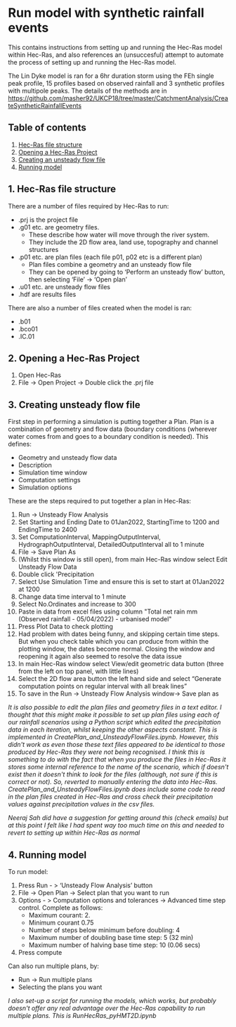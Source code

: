 # Run model with synthetic rainfall events
This contains instructions from setting up and running the Hec-Ras model within Hec-Ras, and also references an (unsuccesful) attempt to automate the process of setting up and running the Hec-Ras model. 

The Lin Dyke model is ran for a 6hr duration storm using the FEh single peak profile, 15 profiles based on observed rainfall and 3 synthetic profiles with multipole peaks. The details of the methods are in https://github.com/masher92/UKCP18/tree/master/CatchmentAnalysis/CreateSyntheticRainfallEvents

## Table of contents

1. [ Hec-Ras file structure](#filestructure)  
2. [ Opening a Hec-Ras Project](#openproject)
3. [ Creating an unsteady flow file](#unsteadyflow)
4. [ Running model](#runmodel)

<a name="filestructure"></a>
## 1. Hec-Ras file structure

There are a number of files required by Hec-Ras to run:
* .prj is the project file
* .g01 etc. are geometry files.
	* These describe how water will move through the river system. 
  	* They include the 2D flow area, land use, topography and channel structures
* .p01 etc. are plan files (each file p01, p02 etc is a different plan)
	* Plan files combine a geometry and an unsteady flow file
	* They can be opened by going to ‘Perform an unsteady flow’ button, then selecting ‘File’ -> ‘Open plan’
*	.u01 etc. are unsteady flow files 
*	.hdf are results files

There are also a number of files created when the model is ran:
* .b01
* .bco01
* .IC.01

<a name="openproject"></a>
## 2. Opening a Hec-Ras Project

1. Open Hec-Ras 
2. File -> Open Project -> Double click the .prj file

<a name="unsteadyflow"></a>
## 3. Creating unsteady flow file
First step in performing a simulation is putting together a Plan.  Plan is a combination of geometry and flow data (boundary conditions (wherever water comes from and goes to a boundary condition is needed). This defines:
*	Geometry and unsteady flow data
*	Description
*	Simulation time window
*	Computation settings
*	Simulation options

These are the steps required to put together a plan in Hec-Ras:
1. Run -> Unsteady Flow Analysis
2. Set Starting and Ending Date to 01Jan2022, StartingTime to 1200 and EndingTime to 2400
3. Set ComputationInterval, MappingOutputInterval, HydrographOutputInterval, DetailedOutputInterval all to 1 minute
4. File -> Save Plan As
5. (Whilst this window is still open), from main Hec-Ras window select Edit Unsteady Flow Data
6. Double click 'Precipitation
7. Select Use Simulation Time and ensure this is set to start at 01Jan2022 at 1200
8. Change data time interval to 1 minute
9. Select No.Ordinates and increase to 300
10. Paste in data from excel files using column "Total net rain mm (Observed rainfall - 05/04/2022) - urbanised model"
11. Press Plot Data to check plotting
12. Had problem with dates being funny, and skipping certain time steps. But when you check table which you can produce from within the plotting window, the dates become normal. Closing the window and reopening it again also seemed to resolve the data issue
14. In main Hec-Ras window select View/edit geometric data button (three from the left on top panel, with little lines)
15. Select the 2D flow area button the left hand side and select “Generate computation points on regular interval with all break lines”
16. To save in the Run -> Unsteady Flow Analysis window-> Save plan as    

*It is also possible to edit the plan files and geometry files in a text editor. I thought that this might make it possible to set up plan files using each of our rainfall scenarios using a Python script which edited the precipitation data in each iteration, whilst keeping the other aspects constant. This is implemented in CreatePlan_and_UnsteadyFlowFiles.ipynb. However, this didn't work as even those these text files appeared to be identical to those produced by Hec-Ras they were not being recognised. I think this is something to do with the fact that when you produce the files in Hec-Ras it stores some internal reference to the name of the scenario, which if doesn't exist then it doesn't think to look for the files (although, not sure if this is correct or not). So, reverted to manually entering the data into Hec-Ras. CreatePlan_and_UnsteadyFlowFiles.ipynb does include some code to read in the plan files created in Hec-Ras and cross check their precipitation values against precipitation values in the csv files.*

*Neeraj Sah did have a suggestion for getting around this (check emails) but at this point I felt like I had spent way too much time on this and needed to revert to setting up within Hec-Ras as normal*

<a name="runmodel"></a>
## 4. Running model                                                                                                              
To run model:
1. Press Run - > ‘Unsteady Flow Analysis’ button
2. File -> Open Plan -> Select plan that you want to run
3. Options - > Computation options and tolerances -> Advanced time step control. Complete as follows:   
	* Maximum courant: 2.
	* Minimum courant 0.75
	* Number of steps below minimum before doubling: 4
	* Maximum number of doubling base time step: 5 (32 min)
	* Maximum number of halving base time step: 10 (0.06 secs)
4. Press compute

Can also run multiple plans, by:
* Run -> Run multiple plans
* Selecting the plans you want

*I also set-up a script for running the models, which works, but probably doesn't offer any real advantage over the Hec-Ras capability to run multiple plans. This is RunHecRas_pyHMT2D.ipynb*
